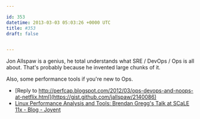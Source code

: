 ```yaml
---

id: 353
datetime: 2013-03-03 05:03:26 +0000 UTC
title: #353
draft: false


---
```


Jon Allspaw is a genius, he total understands what SRE / DevOps / Ops is all about. That's probably because he invented large chunks of it.

Also, some performance tools if you're new to Ops. 

 
 * [Reply to http://perfcap.blogspot.com/2012/03/ops-devops-and-noops-at-netflix.html](https://gist.github.com/jallspaw/2140086)
 * [Linux Performance Analysis and Tools: Brendan Gregg's Talk at SCaLE 11x - Blog - Joyent](http://joyent.com/blog/linux-performance-analysis-and-tools-brendan-gregg-s-talk-at-scale-11x)


